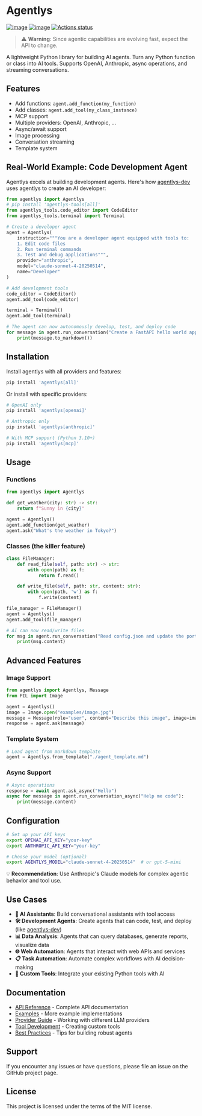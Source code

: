 # Agentlys

[![image](https://img.shields.io/pypi/v/agentlys.svg)](https://pypi.python.org/pypi/agentlys)
[![image](https://img.shields.io/github/license/myriade-ai/agentlys)](https://github.com/myriade-ai/agentlys/blob/master/LICENSE)
[![Actions status](https://github.com/myriade-ai/agentlys/actions/workflows/test.yml/badge.svg)](https://github.com/myriade-ai/agentlys/actions)

> ⚠️ **Warning**: Since agentic capabilities are evolving fast, expect the API to change.

A lightweight Python library for building AI agents. Turn any Python function or class into AI tools. Supports OpenAI, Anthropic, async operations, and streaming conversations.

## Features

- Add functions: `agent.add_function(my_function)`
- Add classes: `agent.add_tool(my_class_instance)`
- MCP support
- Multiple providers: OpenAI, Anthropic, ...
- Async/await support
- Image processing
- Conversation streaming
- Template system

## Real-World Example: Code Development Agent

Agentlys excels at building development agents. Here's how [agentlys-dev](https://github.com/myriade-ai/agentlys-dev) uses agentlys to create an AI developer:

```python
from agentlys import Agentlys
# pip install 'agentlys-tools[all]'
from agentlys_tools.code_editor import CodeEditor
from agentlys_tools.terminal import Terminal

# Create a developer agent
agent = Agentlys(
    instruction="""You are a developer agent equipped with tools to:
    1. Edit code files
    2. Run terminal commands
    3. Test and debug applications""",
    provider="anthropic",
    model="claude-sonnet-4-20250514",
    name="Developer"
)

# Add development tools
code_editor = CodeEditor()
agent.add_tool(code_editor)

terminal = Terminal()
agent.add_tool(terminal)

# The agent can now autonomously develop, test, and deploy code
for message in agent.run_conversation("Create a FastAPI hello world app with tests"):
    print(message.to_markdown())
```

## Installation

Install agentlys with all providers and features:

```bash
pip install 'agentlys[all]'
```

Or install with specific providers:

```bash
# OpenAI only
pip install 'agentlys[openai]'

# Anthropic only
pip install 'agentlys[anthropic]'

# With MCP support (Python 3.10+)
pip install 'agentlys[mcp]'
```

## Usage

### Functions

```python
from agentlys import Agentlys

def get_weather(city: str) -> str:
    return f"Sunny in {city}"

agent = Agentlys()
agent.add_function(get_weather)
agent.ask("What's the weather in Tokyo?")
```

### Classes (the killer feature)

```python
class FileManager:
    def read_file(self, path: str) -> str:
        with open(path) as f:
            return f.read()

    def write_file(self, path: str, content: str):
        with open(path, 'w') as f:
            f.write(content)

file_manager = FileManager()
agent = Agentlys()
agent.add_tool(file_manager)

# AI can now read/write files
for msg in agent.run_conversation("Read config.json and update the port to 8080"):
    print(msg.content)
```

## Advanced Features

### Image Support

```python
from agentlys import Agentlys, Message
from PIL import Image

agent = Agentlys()
image = Image.open("examples/image.jpg")
message = Message(role="user", content="Describe this image", image=image)
response = agent.ask(message)
```

### Template System

```python
# Load agent from markdown template
agent = Agentlys.from_template("./agent_template.md")
```

### Async Support

```python
# Async operations
response = await agent.ask_async("Hello")
async for message in agent.run_conversation_async("Help me code"):
    print(message.content)
```

## Configuration

```bash
# Set up your API keys
export OPENAI_API_KEY="your-key"
export ANTHROPIC_API_KEY="your-key"

# Choose your model (optional)
export AGENTLYS_MODEL="claude-sonnet-4-20250514"  # or gpt-5-mini
```

💡 **Recommendation**: Use Anthropic's Claude models for complex agentic behavior and tool use.

## Use Cases

- **🤖 AI Assistants**: Build conversational assistants with tool access
- **🛠️ Development Agents**: Create agents that can code, test, and deploy (like [agentlys-dev](https://github.com/myriade-ai/agentlys-dev))
- **📊 Data Analysis**: Agents that can query databases, generate reports, visualize data
- **🌐 Web Automation**: Agents that interact with web APIs and services
- **📋 Task Automation**: Automate complex workflows with AI decision-making
- **🎯 Custom Tools**: Integrate your existing Python tools with AI

## Documentation

- [API Reference](docs/api-reference.md) - Complete API documentation
- [Examples](examples/) - More example implementations
- [Provider Guide](docs/providers.md) - Working with different LLM providers
- [Tool Development](docs/tool-development.md) - Creating custom tools
- [Best Practices](docs/best-practices.md) - Tips for building robust agents

## Support

If you encounter any issues or have questions, please file an issue on the GitHub project page.

## License

This project is licensed under the terms of the MIT license.
